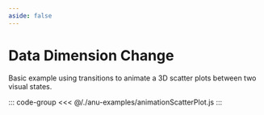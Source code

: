 ```yaml
---
aside: false
---
```

<script setup>
import { animationScatterPlot } from '../anu-examples/animationScatterPlot.js'
</script>

# Data Dimension Change
Basic example using transitions to animate a 3D scatter plots between two visual states.

<singleView :scene="animationScatterPlot" />

::: code-group
<<< @/./anu-examples/animationScatterPlot.js 
:::